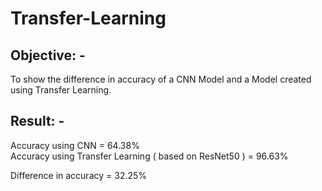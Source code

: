 # Transfer-Learning

## Objective: -

To show the difference in accuracy of a CNN Model and a Model created using Transfer Learning.

## Result: -
Accuracy using CNN                                      = 64.38% 
</br>
Accuracy using Transfer Learning ( based on ResNet50 )  = 96.63%

Difference in accuracy = 32.25%
